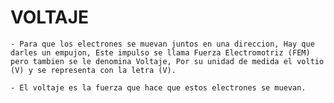 
# VOLTAJE

    - Para que los electrones se muevan juntos en una direccion, Hay que darles un empujon, Este impulso se llama Fuerza Electromotriz (FEM) pero tambien se le denomina Voltaje, Por su unidad de medida el voltio (V) y se representa con la letra (V).
    
    - El voltaje es la fuerza que hace que estos electrones se muevan.